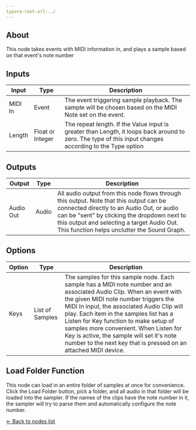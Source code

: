 ```yaml
---
typora-root-url:../
---
```


## About
This node takes events with MIDI information in, and plays a sample based on that event's note number

## Inputs
Input | Type | Description
------------ | ------|-------
MIDI In | Event | The event triggering sample playback. The sample will be chosen based on the MIDI Note set on the event.
Length | Float or Integer | The repeat length. If the Value input is greater than Length, it loops back around to zero. The type of this input changes according to the Type option

## Outputs
Output | Type| Description
------------ | -------|------
Audio Out | Audio | All audio output from this node flows through this output. Note that this output can be connected directly to an Audio Out, or audio can be "sent" by clicking the dropdown next to this output and selecting a target Audio Out. This function helps unclutter the Sound Graph.

## Options
Option | Type | Description
------------ | -------|------
Keys | List of Samples | The samples for this sample node. Each sample has a MIDI note number and an associated Audio Clip. When an event with the given MIDI note number triggers the MIDI In input, the associated Audio Clip will play. Each item in the samples list has a Listen for Key function to make setup of samples more convenient. When Listen for Key is active, the sample will set it's note number to the next key that is pressed on an attached MIDI device.

## Load Folder Function
This node can load in an entire folder of samples at once for convenience. Click the Load Folder button, pick a folder, and all audio in that folder will be loaded into the sampler. If the names of the clips have the note number in it, the sampler will try to parse them and automatically configure the note number.

[<- Back to nodes list](Nodes)
